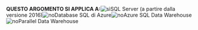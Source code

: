**QUESTO ARGOMENTO SI APPLICA A:**![sì](../includes/media/yes.png)SQL Server (a partire dalla versione 2016)![no](../includes/media/no.png)Database SQL di Azure![no](../includes/media/no.png)Azure SQL Data Warehouse![no](../includes/media/no.png)Parallel Data Warehouse